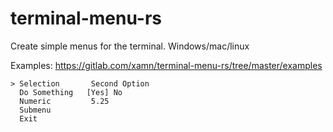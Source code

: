 # terminal-menu-rs

Create simple menus for the terminal. Windows/mac/linux

Examples: https://gitlab.com/xamn/terminal-menu-rs/tree/master/examples

```
> Selection       Second Option
  Do Something   [Yes] No
  Numeric         5.25
  Submenu    
  Exit     
```
